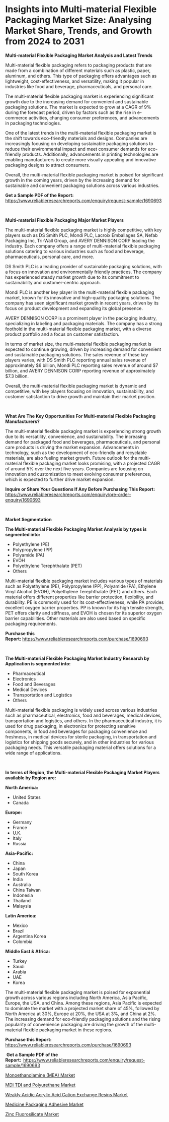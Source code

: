 <p><h1>Insights into Multi-material Flexible Packaging Market Size: Analysing Market Share, Trends, and Growth from 2024 to 2031</h1></p><p><strong>Multi-material Flexible Packaging Market Analysis and Latest Trends</strong></p>
<p><p>Multi-material flexible packaging refers to packaging products that are made from a combination of different materials such as plastic, paper, aluminum, and others. This type of packaging offers advantages such as lightweight, cost-effectiveness, and versatility, making it popular in industries like food and beverage, pharmaceuticals, and personal care.</p><p>The multi-material flexible packaging market is experiencing significant growth due to the increasing demand for convenient and sustainable packaging solutions. The market is expected to grow at a CAGR of 9% during the forecast period, driven by factors such as the rise in e-commerce activities, changing consumer preferences, and advancements in packaging technologies.</p><p>One of the latest trends in the multi-material flexible packaging market is the shift towards eco-friendly materials and designs. Companies are increasingly focusing on developing sustainable packaging solutions to reduce their environmental impact and meet consumer demands for eco-friendly products. Additionally, advancements in printing technologies are enabling manufacturers to create more visually appealing and innovative packaging designs to attract consumers.</p><p>Overall, the multi-material flexible packaging market is poised for significant growth in the coming years, driven by the increasing demand for sustainable and convenient packaging solutions across various industries.</p></p>
<p><strong>Get a Sample PDF of the Report:&nbsp;</strong> <a href="https://www.reliableresearchreports.com/enquiry/request-sample/1690693">https://www.reliableresearchreports.com/enquiry/request-sample/1690693</a></p>
<p>&nbsp;</p>
<p><strong>Multi-material Flexible Packaging Major Market Players</strong></p>
<p><p>The multi-material flexible packaging market is highly competitive, with key players such as DS Smith PLC, Mondi PLC, Lacroix Emballages SA, Nefab Packaging Inc, Tri-Wall Group, and AVERY DENNISON CORP leading the industry. Each company offers a range of multi-material flexible packaging solutions catering to various industries such as food and beverage, pharmaceuticals, personal care, and more.</p><p>DS Smith PLC is a leading provider of sustainable packaging solutions, with a focus on innovation and environmentally friendly practices. The company has experienced steady market growth due to its commitment to sustainability and customer-centric approach.</p><p>Mondi PLC is another key player in the multi-material flexible packaging market, known for its innovative and high-quality packaging solutions. The company has seen significant market growth in recent years, driven by its focus on product development and expanding its global presence.</p><p>AVERY DENNISON CORP is a prominent player in the packaging industry, specializing in labeling and packaging materials. The company has a strong foothold in the multi-material flexible packaging market, with a diverse product portfolio and a focus on customer satisfaction.</p><p>In terms of market size, the multi-material flexible packaging market is expected to continue growing, driven by increasing demand for convenient and sustainable packaging solutions. The sales revenue of these key players varies, with DS Smith PLC reporting annual sales revenue of approximately $6 billion, Mondi PLC reporting sales revenue of around $7 billion, and AVERY DENNISON CORP reporting revenue of approximately $7.3 billion.</p><p>Overall, the multi-material flexible packaging market is dynamic and competitive, with key players focusing on innovation, sustainability, and customer satisfaction to drive growth and maintain their market position.</p></p>
<p>&nbsp;</p>
<p><strong>What Are The Key Opportunities For Multi-material Flexible Packaging Manufacturers?</strong></p>
<p><p>The multi-material flexible packaging market is experiencing strong growth due to its versatility, convenience, and sustainability. The increasing demand for packaged food and beverages, pharmaceuticals, and personal care products is driving the market expansion. Advancements in technology, such as the development of eco-friendly and recyclable materials, are also fueling market growth. Future outlook for the multi-material flexible packaging market looks promising, with a projected CAGR of around 5% over the next five years. Companies are focusing on innovation and customization to meet evolving consumer preferences, which is expected to further drive market expansion.</p></p>
<p><strong>Inquire or Share Your Questions If Any Before Purchasing This Report:</strong> <a href="https://www.reliableresearchreports.com/enquiry/pre-order-enquiry/1690693">https://www.reliableresearchreports.com/enquiry/pre-order-enquiry/1690693</a></p>
<p>&nbsp;</p>
<p><strong>Market Segmentation</strong></p>
<p><strong>The Multi-material Flexible Packaging Market Analysis by types is segmented into:</strong></p>
<p><ul><li>Polyethylene (PE)</li><li>Polypropylene (PP)</li><li>Polyamide (PA)</li><li>EVOH</li><li>Polyethylene Terephthalate (PET)</li><li>Others</li></ul></p>
<p><p>Multi-material flexible packaging market includes various types of materials such as Polyethylene (PE), Polypropylene (PP), Polyamide (PA), Ethylene Vinyl Alcohol (EVOH), Polyethylene Terephthalate (PET) and others. Each material offers different properties like barrier protection, flexibility, and durability. PE is commonly used for its cost-effectiveness, while PA provides excellent oxygen barrier properties. PP is known for its high tensile strength, PET offers clarity and stiffness, and EVOH is chosen for its superior oxygen barrier capabilities. Other materials are also used based on specific packaging requirements.</p></p>
<p><strong>Purchase this Report:&nbsp;</strong><a href="https://www.reliableresearchreports.com/purchase/1690693">https://www.reliableresearchreports.com/purchase/1690693</a></p>
<p>&nbsp;</p>
<p><strong>The Multi-material Flexible Packaging Market Industry Research by Application is segmented into:</strong></p>
<p><ul><li>Pharmaceutical</li><li>Electronics</li><li>Food and Beverages</li><li>Medical Devices</li><li>Transportation and Logistics</li><li>Others</li></ul></p>
<p><p>Multi-material flexible packaging is widely used across various industries such as pharmaceutical, electronics, food and beverages, medical devices, transportation and logistics, and others. In the pharmaceutical industry, it is used for drug packaging, in electronics for protecting sensitive components, in food and beverages for packaging convenience and freshness, in medical devices for sterile packaging, in transportation and logistics for shipping goods securely, and in other industries for various packaging needs. This versatile packaging material offers solutions for a wide range of applications.</p></p>
<p>&nbsp;</p>
<p><strong>In terms of Region, the Multi-material Flexible Packaging Market Players available by Region are:</strong></p>
<p>
    <p> <strong> North America: </strong>
        <ul>
            <li>United States</li>
            <li>Canada</li>
        </ul>
        </p> 
    <p> <strong> Europe: </strong>
        <ul>
            <li>Germany</li>
            <li>France</li>
            <li>U.K.</li>
            <li>Italy</li>
            <li>Russia</li>
        </ul>
        </p> 
    <p> <strong> Asia-Pacific: </strong>
        <ul>
            <li>China</li>
            <li>Japan</li>
            <li>South Korea</li>
            <li>India</li>
            <li>Australia</li>
            <li>China Taiwan</li>
            <li>Indonesia</li>
            <li>Thailand</li>
            <li>Malaysia</li>
        </ul>
        </p> 
    <p> <strong> Latin America: </strong>
        <ul>
            <li>Mexico</li>
            <li>Brazil</li>
            <li>Argentina Korea</li>
            <li>Colombia</li>
        </ul>
        </p> 
    <p> <strong> Middle East & Africa: </strong>
        <ul>
            <li>Turkey</li>
            <li>Saudi</li>
            <li>Arabia</li>
            <li>UAE</li>
            <li>Korea</li>
        </ul>
    </p>
    </p>
<p><p>The multi-material flexible packaging market is poised for exponential growth across various regions including North America, Asia Pacific, Europe, the USA, and China. Among these regions, Asia Pacific is expected to dominate the market with a projected market share of 45%, followed by North America at 30%, Europe at 20%, the USA at 3%, and China at 2%. The increasing demand for eco-friendly packaging solutions and the rising popularity of convenience packaging are driving the growth of the multi-material flexible packaging market in these regions.</p></p>
<p><strong>Purchase this Report: </strong><a href="https://www.reliableresearchreports.com/purchase/1690693">https://www.reliableresearchreports.com/purchase/1690693</a></p>
<p>&nbsp;<strong>Get a Sample PDF of the Report:&nbsp;&nbsp;</strong><a href="https://www.reliableresearchreports.com/enquiry/request-sample/1690693">https://www.reliableresearchreports.com/enquiry/request-sample/1690693</a></p>
<p><strong></strong></p>
<p><p><a href="https://github.com/NorbertYates/Market-Research-Report-List-3/blob/main/monoethanolamine-mea-market.md">Monoethanolamine (MEA) Market</a></p><p><a href="https://github.com/nancykennedykellievqfqt2/Market-Research-Report-List-1/blob/main/mdi-tdi-and-polyurethane-market.md">MDI TDI and Polyurethane Market</a></p><p><a href="https://github.com/globismark/Market-Research-Report-List-2/blob/main/weakly-acidic-acrylic-acid-cation-exchange-resins-market.md">Weakly Acidic Acrylic Acid Cation Exchange Resins Market</a></p><p><a href="https://github.com/prosalinda88/Market-Research-Report-List-3/blob/main/medicine-packaging-adhesive-market.md">Medicine Packaging Adhesive Market</a></p><p><a href="https://github.com/seekum/Market-Research-Report-List-1/blob/main/zinc-fluorosilicate-market.md">Zinc Fluorosilicate Market</a></p></p>